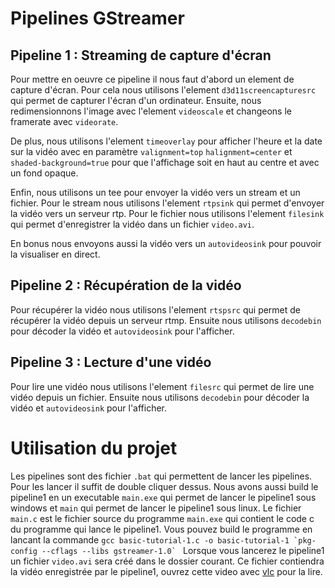 # Pipelines GStreamer

## Pipeline 1 : Streaming de capture d'écran

Pour mettre en oeuvre ce pipeline il nous faut d'abord un element de capture d'écran. Pour cela nous utilisons l'element `d3d11screencapturesrc` qui permet de capturer l'écran d'un ordinateur. Ensuite, nous redimensionnons l'image avec l'element `videoscale` et changeons le framerate avec `videorate`.

De plus, nous utilisons l'element `timeoverlay` pour afficher l'heure et la date sur la vidéo avec en paramètre `valignment=top` `halignment=center` et `shaded-background=true` pour que l'affichage soit en haut au centre et avec un fond opaque.

Enfin, nous utilisons un tee pour envoyer la vidéo vers un stream et un fichier. Pour le stream nous utilisons l'element `rtpsink` qui permet d'envoyer la vidéo vers un serveur rtp. Pour le fichier nous utilisons l'element `filesink` qui permet d'enregistrer la vidéo dans un fichier `video.avi`.

En bonus nous envoyons aussi la vidéo vers un `autovideosink` pour pouvoir la visualiser en direct.

## Pipeline 2 : Récupération de la vidéo

Pour récupérer la vidéo nous utilisons l'element `rtspsrc` qui permet de récupérer la vidéo depuis un serveur rtmp. Ensuite nous utilisons `decodebin` pour décoder la vidéo et `autovideosink` pour l'afficher.

## Pipeline 3 : Lecture d'une vidéo

Pour lire une vidéo nous utilisons l'element `filesrc` qui permet de lire une vidéo depuis un fichier. Ensuite nous utilisons `decodebin` pour décoder la vidéo et `autovideosink` pour l'afficher.

# Utilisation du projet

Les pipelines sont des fichier `.bat` qui permettent de lancer les pipelines. Pour les lancer il suffit de double cliquer dessus.
Nous avons aussi build le pipeline1 en un executable `main.exe` qui permet de lancer le pipeline1 sous windows et `main` qui permet de lancer le pipeline1 sous linux.
Le fichier `main.c` est le fichier source du programme `main.exe` qui contient le code c du programme qui lance le pipeline1.
Vous pouvez build le programme en lancant la commande ``gcc basic-tutorial-1.c -o basic-tutorial-1 `pkg-config --cflags --libs gstreamer-1.0` ``
Lorsque vous lancerez le pipeline1 un fichier `video.avi` sera créé dans le dossier courant. Ce fichier contiendra la vidéo enregistrée par le pipeline1, ouvrez cette video avec [vlc](https://www.videolan.org/vlc/) pour la lire.